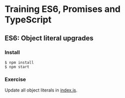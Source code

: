 # Training ES6, Promises and TypeScript

## ES6: Object literal upgrades

### Install

```
$ npm install
$ npm start
```

### Exercise

Update all object literals in [index.js](./index.js).
